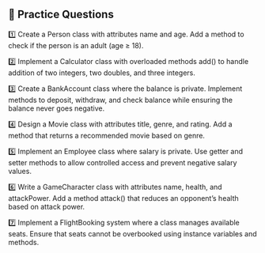 ## 🎯 **Practice Questions**

1️⃣ Create a Person class with attributes name and age. Add a method to check if the person is an adult (age ≥ 18).

2️⃣ Implement a Calculator class with overloaded methods add() to handle addition of two integers, two doubles, and three integers.

3️⃣ Create a BankAccount class where the balance is private. Implement methods to deposit, withdraw, and check balance while ensuring the balance never goes negative.

4️⃣ Design a Movie class with attributes title, genre, and rating. Add a method that returns a recommended movie based on genre.

5️⃣ Implement an Employee class where salary is private. Use getter and setter methods to allow controlled access and prevent negative salary values.

6️⃣ Write a GameCharacter class with attributes name, health, and attackPower. Add a method attack() that reduces an opponent’s health based on attack power.

7️⃣ Implement a FlightBooking system where a class manages available seats. Ensure that seats cannot be overbooked using instance variables and methods.
